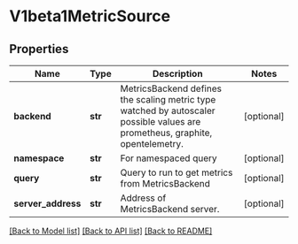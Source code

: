 # V1beta1MetricSource

## Properties
Name | Type | Description | Notes
------------ | ------------- | ------------- | -------------
**backend** | **str** | MetricsBackend defines the scaling metric type watched by autoscaler possible values are prometheus, graphite, opentelemetry. | [optional] 
**namespace** | **str** | For namespaced query | [optional] 
**query** | **str** | Query to run to get metrics from MetricsBackend | [optional] 
**server_address** | **str** | Address of MetricsBackend server. | [optional] 

[[Back to Model list]](../README.md#documentation-for-models) [[Back to API list]](../README.md#documentation-for-api-endpoints) [[Back to README]](../README.md)


